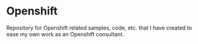 # Openshift 
Repository for Openshift related samples, code, etc. that I have created to ease my own work as an Openshift consultant.
